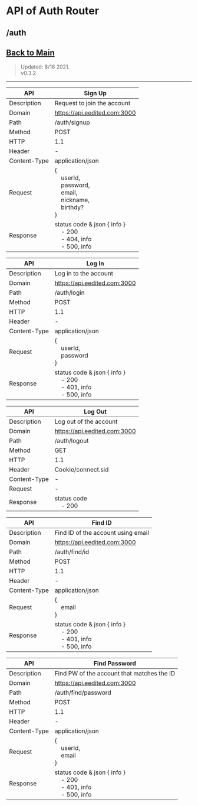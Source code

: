 # API of Auth Router

## /auth

## [Back to Main](../../README.md)

> Updated: 8/16 2021. \
> v0.3.2

---

| API          | Sign Up                                                                                                                                                                                   |
| ------------ | ----------------------------------------------------------------------------------------------------------------------------------------------------------------------------------------- |
| Description  | Request to join the account                                                                                                                                                               |
| Domain       | https://api.eedited.com:3000                                                                                                                                                              |
| Path         | /auth/signup                                                                                                                                                                              |
| Method       | POST                                                                                                                                                                                      |
| HTTP         | 1.1                                                                                                                                                                                       |
| Header       | -                                                                                                                                                                                         |
| Content-Type | application/json                                                                                                                                                                          |
| Request      | {<br>&nbsp;&nbsp;&nbsp;&nbsp;userId,<br>&nbsp;&nbsp;&nbsp;&nbsp;password,<br>&nbsp;&nbsp;&nbsp;&nbsp;email,<br>&nbsp;&nbsp;&nbsp;&nbsp;nickname,<br>&nbsp;&nbsp;&nbsp;&nbsp;birthdy?<br>} |
| Response     | status code & json { info }<br>&nbsp;&nbsp;&nbsp;&nbsp;- 200<br>&nbsp;&nbsp;&nbsp;&nbsp;- 404, info<br>&nbsp;&nbsp;&nbsp;&nbsp;- 500, info                                                |

| API          | Log In                                                                                                                                     |
| ------------ | ------------------------------------------------------------------------------------------------------------------------------------------ |
| Description  | Log in to the account                                                                                                                      |
| Domain       | https://api.eedited.com:3000                                                                                                               |
| Path         | /auth/login                                                                                                                                |
| Method       | POST                                                                                                                                       |
| HTTP         | 1.1                                                                                                                                        |
| Header       | -                                                                                                                                          |
| Content-Type | application/json                                                                                                                           |
| Request      | {<br>&nbsp;&nbsp;&nbsp;&nbsp;userId,<br>&nbsp;&nbsp;&nbsp;&nbsp;password<br>}                                                              |
| Response     | status code & json { info }<br>&nbsp;&nbsp;&nbsp;&nbsp;- 200<br>&nbsp;&nbsp;&nbsp;&nbsp;- 401, info<br>&nbsp;&nbsp;&nbsp;&nbsp;- 500, info |

| API          | Log Out                                      |
| ------------ | -------------------------------------------- |
| Description  | Log out of the account                       |
| Domain       | https://api.eedited.com:3000                 |
| Path         | /auth/logout                                 |
| Method       | GET                                          |
| HTTP         | 1.1                                          |
| Header       | Cookie/connect.sid                           |
| Content-Type | -                                            |
| Request      | -                                            |
| Response     | status code<br>&nbsp;&nbsp;&nbsp;&nbsp;- 200 |

| API          | Find ID                                                                                                                                    |
| ------------ | ------------------------------------------------------------------------------------------------------------------------------------------ |
| Description  | Find ID of the account using email                                                                                                         |
| Domain       | https://api.eedited.com:3000                                                                                                               |
| Path         | /auth/find/id                                                                                                                              |
| Method       | POST                                                                                                                                       |
| HTTP         | 1.1                                                                                                                                        |
| Header       | -                                                                                                                                          |
| Content-Type | application/json                                                                                                                           |
| Request      | {<br>&nbsp;&nbsp;&nbsp;&nbsp;email<br>}                                                                                                    |
| Response     | status code & json { info }<br>&nbsp;&nbsp;&nbsp;&nbsp;- 200<br>&nbsp;&nbsp;&nbsp;&nbsp;- 401, info<br>&nbsp;&nbsp;&nbsp;&nbsp;- 500, info |

| API          | Find Password                                                                                                                              |
| ------------ | ------------------------------------------------------------------------------------------------------------------------------------------ |
| Description  | Find PW of the account that matches the ID                                                                                                 |
| Domain       | https://api.eedited.com:3000                                                                                                               |
| Path         | /auth/find/password                                                                                                                        |
| Method       | POST                                                                                                                                       |
| HTTP         | 1.1                                                                                                                                        |
| Header       | -                                                                                                                                          |
| Content-Type | application/json                                                                                                                           |
| Request      | {<br>&nbsp;&nbsp;&nbsp;&nbsp;userId,<br>&nbsp;&nbsp;&nbsp;&nbsp;email<br>}                                                                 |
| Response     | status code & json { info }<br>&nbsp;&nbsp;&nbsp;&nbsp;- 200<br>&nbsp;&nbsp;&nbsp;&nbsp;- 401, info<br>&nbsp;&nbsp;&nbsp;&nbsp;- 500, info |
